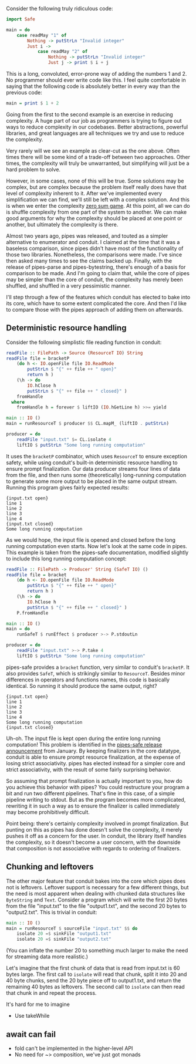 Consider the following truly ridiculous code:

```haskell
import Safe

main = do
    case readMay "1" of
        Nothing -> putStrLn "Invalid integer"
        Just i ->
            case readMay "2" of
                Nothing -> putStrLn "Invalid integer"
                Just j -> print $ i + j
```

This is a long, convoluted, error-prone way of adding the numbers 1 and 2. No
programmer should ever write code like this. I feel quite comfortable in saying
that the following code is absolutely better in every way than the previous
code:

```haskell
main = print $ 1 + 2
```

Going from the first to the second example is an exercise in reducing
complexity. A huge part of our job as programmers is trying to figure out ways
to reduce complexity in our codebases. Better abstractions, powerful libraries,
and great languages are all techniques we try and use to reduce the complexity.

Very rarely will we see an example as clear-cut as the one above. Often times
there will be some kind of a trade-off between two approaches. Other times, the
complexity will truly be unwarranted, but simplifying will just be a hard
problem to solve.

However, in some cases, none of this will be true. Some solutions may be
complex, but are complex because the problem itself really does have that level
of complexity inherent to it. After we've implemented every simplification we
can find, we'll still be left with a complex solution. And this is when we
enter the complexity [zero sum
game](http://en.wikipedia.org/wiki/Zero-sum_game). At this point, all we can do
is shuffle complexity from one part of the system to another. We can make good
arguments for why the complexity should be placed at one point or another, but
ultimately the complexity is there.

Almost two years ago, pipes was released, and touted as a simpler alternative
to enumerator and conduit. I claimed at the time that it was a baseless
comparison, since pipes didn't have most of the functionality of those two
libraries. Nonetheless, the comparisons were made. I've since then asked many
times to see the claims backed up. Finally, with the release of pipes-parse and
pipes-bytestring, there's enough of a basis for comparison to be made. And I'm
going to claim that, while the core of pipes may be simpler than the core of
conduit, the complexity has merely been shuffled, and shuffled in a very
pessimistic manner.

I'll step through a few of the features which conduit has elected to bake into
its core, which have to some extent complicated the core. And then I'd like to
compare those with the pipes approach of adding them on afterwards.

## Deterministic resource handling

Consider the following simplistic file reading function in conduit:

```haskell
readFile :: FilePath -> Source (ResourceT IO) String
readFile file = bracketP
    (do h <- IO.openFile file IO.ReadMode
        putStrLn $ "{" ++ file ++ " open}"
        return h )
    (\h -> do
        IO.hClose h
        putStrLn $ "{" ++ file ++ " closed}" )
    fromHandle
  where
    fromHandle h = forever $ liftIO (IO.hGetLine h) >>= yield

main :: IO ()
main = runResourceT $ producer $$ CL.mapM_ (liftIO . putStrLn)

producer = do
    readFile "input.txt" $= CL.isolate 4
    liftIO $ putStrLn "Some long running computation"
```

It uses the `bracketP` combinator, which uses `ResourceT` to ensure exception
safety, while using conduit's built-in deterministic resource handling to
ensure prompt finalization. Our data producer streams four lines of data from
the file, and then runs some (theoretically) long-running computation to
generate some more output to be placed in the same output stream. Running this
program gives fairly expected results:

```
{input.txt open}
line 1
line 2
line 3
line 4
{input.txt closed}
Some long running computation
```

As we would hope, the input file is opened and closed before the long running
computation even starts. Now let's look at the same code in pipes. This example
is taken from the pipes-safe documentation, modified slightly to include this
long running computation concept:

```haskell
readFile :: FilePath -> Producer' String (SafeT IO) ()
readFile file = bracket
    (do h <- IO.openFile file IO.ReadMode
        putStrLn $ "{" ++ file ++ " open}"
        return h )
    (\h -> do
        IO.hClose h
        putStrLn $ "{" ++ file ++ " closed}" )
    P.fromHandle

main :: IO ()
main = do
    runSafeT $ runEffect $ producer >-> P.stdoutLn

producer = do
    readFile "input.txt" >-> P.take 4
    liftIO $ putStrLn "Some long running computation"
```

pipes-safe provides a `bracket` function, very similar to conduit's `bracketP`.
It also provides `SafeT`, which is strikingly similar to `ResourceT`. Besides
minor differences in operators and functions names, this code is basically
identical. So running it should produce the same output, right?

```
{input.txt open}
line 1
line 2
line 3
line 4
Some long running computation
{input.txt closed}
```

Uh-oh. The input file is kept open during the entire long running computation!
This problem is identified in the [pipes-safe release
announcement](http://www.haskellforall.com/2013/01/pipes-safe-10-resource-management-and.html)
from January. By keeping finalizers in the core datatype, conduit is able to
ensure prompt resource finalization, at the expense of losing strict
associativity. pipes has elected instead for a simpler core and strict
associativity, with the result of some fairly surprising behavior.

So assuming that prompt finalization is actually important to you, how do you
achieve this behavior with pipes? You could restructure your program a bit and
run two different pipelines. That's fine in this case, of a simple pipeline
writing to stdout. But as the program becomes more complicated, rewriting it in
such a way as to ensure the finalizer is called immediately may become
prohibitively difficult.

Point being: there's certainly complexity involved in prompt finalization. But
punting on this as pipes has done doesn't solve the complexity, it merely
pushes it off as a concern for the user. In conduit, the library itself handles
the complexity, so it doesn't become a user concern, with the downside that
composition is not associative with regards to ordering of finalizers.

## Chunking and leftovers

The other major feature that conduit bakes into the core which pipes does not
is leftovers. Leftover support is necessary for a few different things, but the
need is most apparent when dealing with chunked data structures like
`ByteString` and `Text`. Consider a program which will write the first 20 bytes
from the file "input.txt" to the file "output1.txt", and the second 20 bytes to
"output2.txt". This is trivial in conduit:

```haskell
main :: IO ()
main = runResourceT $ sourceFile "input.txt" $$ do
    isolate 20 =$ sinkFile "output1.txt"
    isolate 20 =$ sinkFile "output2.txt"
```

(You can inflate the number 20 to something much larger to make the need for
streaming data more realistic.)

Let's imagine that the first chunk of data that is read from input.txt is 60
bytes large. The first call to `isolate` will read that chunk, split it into 20
and 40 byte chunks, send the 20 byte piece off to output1.txt, and return the
remaining 40 bytes as leftovers. The second call to `isolate` can then read
that chunk in and repeat the process.

It's hard for me to imagine 

* Use takeWhile

## await can fail

* fold can't be implemented in the higher-level API
* No need for ~> composition, we've just got monads
